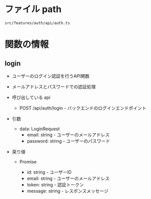 # ファイル path

```
src/features/auth/api/auth.ts
```

# 関数の情報

## login

- ユーザーのログイン認証を行うAPI関数
- メールアドレスとパスワードでの認証処理

- 呼び出している api
  - POST /api/auth/login - バックエンドのログインエンドポイント

- 引数
  - data: LoginRequest
    - email: string - ユーザーのメールアドレス
    - password: string - ユーザーのパスワード

- 戻り値
  - Promise<LoginResponse>
    - id: string - ユーザーID
    - email: string - ユーザーのメールアドレス
    - token: string - 認証トークン
    - message: string - レスポンスメッセージ